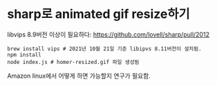 # sharp로 animated gif resize하기

libvips 8.9버전 이상이 필요하다: https://github.com/lovell/sharp/pull/2012

```shell
brew install vips # 2021년 10월 21일 기준 libipvs 8.11버전이 설치됨.
npm install
node index.js # homer-resized.gif 파일 생성됨
```

Amazon linux에서 어떻게 하면 가능할지 연구가 필요함.
